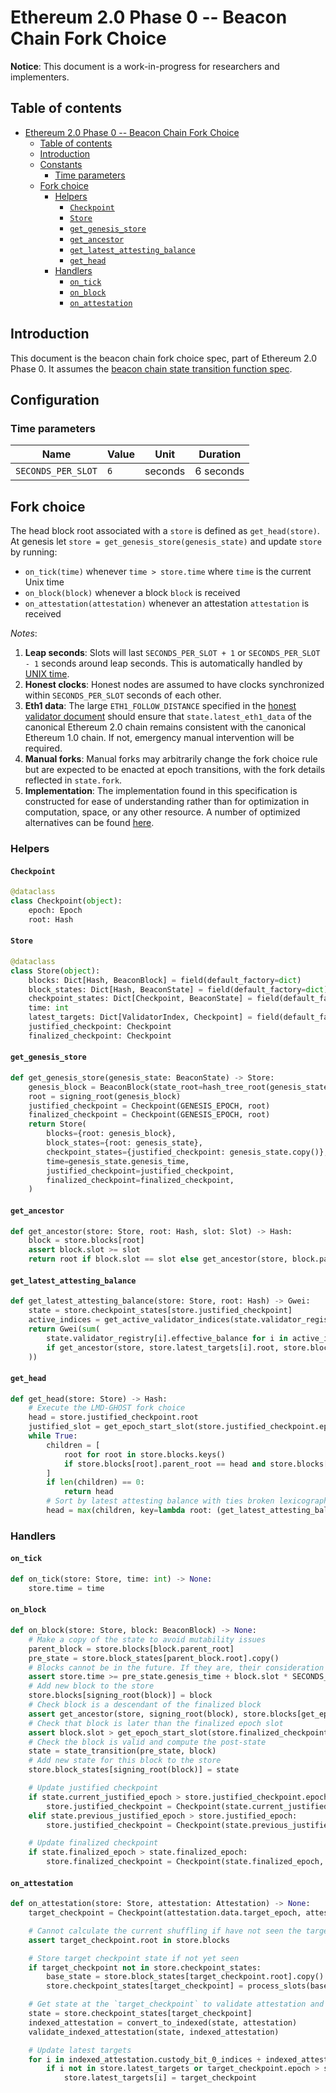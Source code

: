 # Ethereum 2.0 Phase 0 -- Beacon Chain Fork Choice

**Notice**: This document is a work-in-progress for researchers and implementers.

## Table of contents
<!-- TOC -->

- [Ethereum 2.0 Phase 0 -- Beacon Chain Fork Choice](#ethereum-20-phase-0----beacon-chain-fork-choice)
    - [Table of contents](#table-of-contents)
    - [Introduction](#introduction)
    - [Constants](#constants)
        - [Time parameters](#time-parameters)
    - [Fork choice](#fork-choice)
        - [Helpers](#helpers)
            - [`Checkpoint`](#checkpoint)
            - [`Store`](#store)
            - [`get_genesis_store`](#get_genesis_store)
            - [`get_ancestor`](#get_ancestor)
            - [`get_latest_attesting_balance`](#get_latest_attesting_balance)
            - [`get_head`](#get_head)
        - [Handlers](#handlers)
            - [`on_tick`](#on_tick)
            - [`on_block`](#on_block)
            - [`on_attestation`](#on_attestation)

<!-- /TOC -->

## Introduction

This document is the beacon chain fork choice spec, part of Ethereum 2.0 Phase 0. It assumes the [beacon chain state transition function spec](./0_beacon-chain.md).

## Configuration

### Time parameters

| Name | Value | Unit | Duration |
| - | - | :-: | :-: |
| `SECONDS_PER_SLOT` | `6` | seconds | 6 seconds |

## Fork choice

The head block root associated with a `store` is defined as `get_head(store)`. At genesis let `store = get_genesis_store(genesis_state)` and update `store` by running:

* `on_tick(time)` whenever `time > store.time` where `time` is the current Unix time
* `on_block(block)` whenever a block `block` is received
* `on_attestation(attestation)` whenever an attestation `attestation` is received

*Notes*:

1) **Leap seconds**: Slots will last `SECONDS_PER_SLOT + 1` or `SECONDS_PER_SLOT - 1` seconds around leap seconds. This is automatically handled by [UNIX time](https://en.wikipedia.org/wiki/Unix_time).
2) **Honest clocks**: Honest nodes are assumed to have clocks synchronized within `SECONDS_PER_SLOT` seconds of each other.
3) **Eth1 data**: The large `ETH1_FOLLOW_DISTANCE` specified in the [honest validator document](https://github.com/ethereum/eth2.0-specs/blob/dev/specs/validator/0_beacon-chain-validator.md) should ensure that `state.latest_eth1_data` of the canonical Ethereum 2.0 chain remains consistent with the canonical Ethereum 1.0 chain. If not, emergency manual intervention will be required.
4) **Manual forks**: Manual forks may arbitrarily change the fork choice rule but are expected to be enacted at epoch transitions, with the fork details reflected in `state.fork`.
5) **Implementation**: The implementation found in this specification is constructed for ease of understanding rather than for optimization in computation, space, or any other resource. A number of optimized alternatives can be found [here](https://github.com/protolambda/lmd-ghost).

### Helpers

#### `Checkpoint`

```python
@dataclass
class Checkpoint(object):
    epoch: Epoch
    root: Hash
```

#### `Store`

```python
@dataclass
class Store(object):
    blocks: Dict[Hash, BeaconBlock] = field(default_factory=dict)
    block_states: Dict[Hash, BeaconState] = field(default_factory=dict)
    checkpoint_states: Dict[Checkpoint, BeaconState] = field(default_factory=dict)
    time: int
    latest_targets: Dict[ValidatorIndex, Checkpoint] = field(default_factory=dict)
    justified_checkpoint: Checkpoint
    finalized_checkpoint: Checkpoint
```

#### `get_genesis_store`

```python
def get_genesis_store(genesis_state: BeaconState) -> Store:
    genesis_block = BeaconBlock(state_root=hash_tree_root(genesis_state))
    root = signing_root(genesis_block)
    justified_checkpoint = Checkpoint(GENESIS_EPOCH, root)
    finalized_checkpoint = Checkpoint(GENESIS_EPOCH, root)
    return Store(
        blocks={root: genesis_block},
        block_states={root: genesis_state},
        checkpoint_states={justified_checkpoint: genesis_state.copy()},
        time=genesis_state.genesis_time,
        justified_checkpoint=justified_checkpoint,
        finalized_checkpoint=finalized_checkpoint,
    )
```

#### `get_ancestor`

```python
def get_ancestor(store: Store, root: Hash, slot: Slot) -> Hash:
    block = store.blocks[root]
    assert block.slot >= slot
    return root if block.slot == slot else get_ancestor(store, block.parent_root, slot)
```

#### `get_latest_attesting_balance`

```python
def get_latest_attesting_balance(store: Store, root: Hash) -> Gwei:
    state = store.checkpoint_states[store.justified_checkpoint]
    active_indices = get_active_validator_indices(state.validator_registry, get_current_epoch(state))
    return Gwei(sum(
        state.validator_registry[i].effective_balance for i in active_indices
        if get_ancestor(store, store.latest_targets[i].root, store.blocks[root].slot) == root
    ))
```

#### `get_head`

```python
def get_head(store: Store) -> Hash:
    # Execute the LMD-GHOST fork choice
    head = store.justified_checkpoint.root
    justified_slot = get_epoch_start_slot(store.justified_checkpoint.epoch)
    while True:
        children = [
            root for root in store.blocks.keys()
            if store.blocks[root].parent_root == head and store.blocks[root].slot > justified_slot
        ]
        if len(children) == 0:
            return head
        # Sort by latest attesting balance with ties broken lexicographically
        head = max(children, key=lambda root: (get_latest_attesting_balance(store, root), root))
```

### Handlers

#### `on_tick`

```python
def on_tick(store: Store, time: int) -> None:
    store.time = time
```

#### `on_block`

```python
def on_block(store: Store, block: BeaconBlock) -> None:
    # Make a copy of the state to avoid mutability issues
    parent_block = store.blocks[block.parent_root]
    pre_state = store.block_states[parent_block.root].copy()
    # Blocks cannot be in the future. If they are, their consideration must be delayed until the are in the past.
    assert store.time >= pre_state.genesis_time + block.slot * SECONDS_PER_SLOT
    # Add new block to the store
    store.blocks[signing_root(block)] = block
    # Check block is a descendant of the finalized block
    assert get_ancestor(store, signing_root(block), store.blocks[get_epoch_start_slot(store.finalized_checkpoint)].slot) == store.finalized_checkpoint.root
    # Check that block is later than the finalized epoch slot
    assert block.slot > get_epoch_start_slot(store.finalized_checkpoint.epoch)
    # Check the block is valid and compute the post-state
    state = state_transition(pre_state, block)
    # Add new state for this block to the store
    store.block_states[signing_root(block)] = state

    # Update justified checkpoint
    if state.current_justified_epoch > store.justified_checkpoint.epoch:
        store.justified_checkpoint = Checkpoint(state.current_justified_epoch, state.current_justified_root)
    elif state.previous_justified_epoch > store.justified_epoch:
        store.justified_checkpoint = Checkpoint(state.previous_justified_epoch, state.previous_justified_root)

    # Update finalized checkpoint
    if state.finalized_epoch > state.finalized_epoch:
        store.finalized_checkpoint = Checkpoint(state.finalized_epoch, state.finalized_root)
```

#### `on_attestation`

```python
def on_attestation(store: Store, attestation: Attestation) -> None:
    target_checkpoint = Checkpoint(attestation.data.target_epoch, attestation.data, target_root)

    # Cannot calculate the current shuffling if have not seen the target
    assert target_checkpoint.root in store.blocks

    # Store target checkpoint state if not yet seen
    if target_checkpoint not in store.checkpoint_states:
        base_state = store.block_states[target_checkpoint.root].copy()
        store.checkpoint_states[target_checkpoint] = process_slots(base_state, get_epoch_start_slot(target_checkpoint.epoch))

    # Get state at the `target_checkpoint` to validate attestation and calculate the committees
    state = store.checkpoint_states[target_checkpoint]
    indexed_attestation = convert_to_indexed(state, attestation)
    validate_indexed_attestation(state, indexed_attestation)

    # Update latest targets
    for i in indexed_attestation.custody_bit_0_indices + indexed_attestation.custody_bit_1_indices:
        if i not in store.latest_targets or target_checkpoint.epoch > store.latest_targets[i].epoch:
            store.latest_targets[i] = target_checkpoint
```

